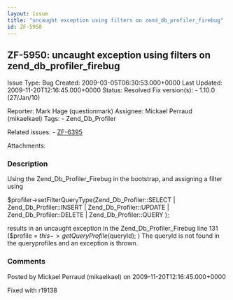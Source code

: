 ```yaml
---
layout: issue
title: "uncaught exception using filters on zend_db_profiler_firebug"
id: ZF-5950
---
```


ZF-5950: uncaught exception using filters on zend\_db\_profiler\_firebug
------------------------------------------------------------------------

 Issue Type: Bug Created: 2009-03-05T06:30:53.000+0000 Last Updated: 2009-11-20T12:16:45.000+0000 Status: Resolved Fix version(s): - 1.10.0 (27/Jan/10)
 
 Reporter:  Mark Hage (questionmark)  Assignee:  Mickael Perraud (mikaelkael)  Tags: - Zend\_Db\_Profiler
 
 Related issues: - [ZF-6395](/issues/browse/ZF-6395)
 
 Attachments: 
### Description

Using the Zend\_Db\_Profiler\_Firebug in the bootstrap, and assigning a filter using

$profiler->setFilterQueryType(Zend\_Db\_Profiler::SELECT | Zend\_Db\_Profiler::INSERT | Zend\_Db\_Profiler::UPDATE | Zend\_Db\_Profiler::DELETE | Zend\_Db\_Profiler::QUERY );

results in an uncaught exception in the Zend\_Db\_Profiler\_Firebug line 131 ($profile = $this->getQueryProfile($queryId); ) The queryId is not found in the queryprofiles and an exception is thrown.

 

 

### Comments

Posted by Mickael Perraud (mikaelkael) on 2009-11-20T12:16:45.000+0000

Fixed with r19138

 

 